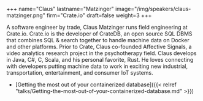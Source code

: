 +++
name="Claus"
lastname="Matzinger"
image="/img/speakers/claus-matzinger.png"
firm="Crate.io"
draft=false
weight=3
+++

A software engineer by trade, Claus Matzinger runs field engineering at Crate.io. Crate.io is the developer of CrateDB, an open source SQL DBMS that combines SQL & search together to handle machine data on Docker and other platforms. Prior to Crate, Claus co-founded Affective Signals, a video analytics research project in the psychotherapy field. Claus develops in Java, C#, C, Scala, and his personal favorite, Rust. He loves connecting with developers putting machine data to work in exciting new industrial, transportation, entertainment, and consumer IoT systems.


* [Getting the most out of your containerized database]({{< relref "talks/Getting-the-most-out-of-your-containerized-database.md" >}})
